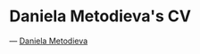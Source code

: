 # Daniela Metodieva's CV



— [Daniela Metodieva](https://bg.linkedin.com/in/daniela-metodieva-2373a083 "Go to my LinkedIn profile")